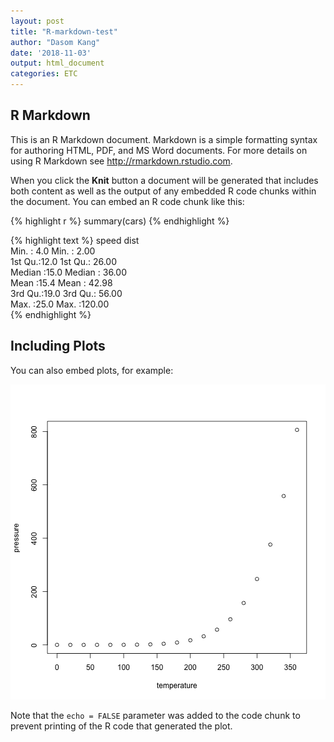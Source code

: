 ```yaml
---
layout: post
title: "R-markdown-test"
author: "Dasom Kang"
date: '2018-11-03'
output: html_document
categories: ETC
---
```




## R Markdown

This is an R Markdown document. Markdown is a simple formatting syntax for authoring HTML, PDF, and MS Word documents. For more details on using R Markdown see <http://rmarkdown.rstudio.com>.

When you click the **Knit** button a document will be generated that includes both content as well as the output of any embedded R code chunks within the document. You can embed an R code chunk like this:


{% highlight r %}
summary(cars)
{% endhighlight %}



{% highlight text %}
     speed           dist       
 Min.   : 4.0   Min.   :  2.00  
 1st Qu.:12.0   1st Qu.: 26.00  
 Median :15.0   Median : 36.00  
 Mean   :15.4   Mean   : 42.98  
 3rd Qu.:19.0   3rd Qu.: 56.00  
 Max.   :25.0   Max.   :120.00  
{% endhighlight %}

## Including Plots

You can also embed plots, for example:

![plot of chunk pressure](/assets/article_images/2018-11-03-R-markdown-test/pressure-1.png)

Note that the `echo = FALSE` parameter was added to the code chunk to prevent printing of the R code that generated the plot.

